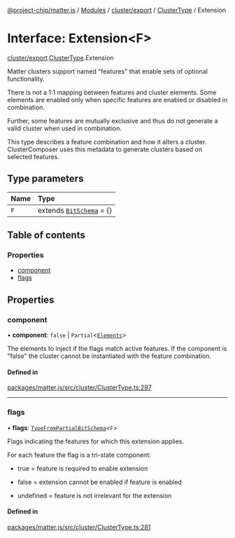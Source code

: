 [@project-chip/matter.js](../README.md) / [Modules](../modules.md) / [cluster/export](../modules/cluster_export.md) / [ClusterType](../modules/cluster_export.ClusterType.md) / Extension

# Interface: Extension\<F\>

[cluster/export](../modules/cluster_export.md).[ClusterType](../modules/cluster_export.ClusterType.md).Extension

Matter clusters support named "features" that enable sets of optional functionality.

There is not a 1:1 mapping between features and cluster elements.  Some elements are enabled only when specific
features are enabled or disabled in combination.

Further, some features are mutually exclusive and thus do not generate a valid cluster when used in combination.

This type describes a feature combination and how it alters a cluster. ClusterComposer uses this metadata to
generate clusters based on selected features.

## Type parameters

| Name | Type |
| :------ | :------ |
| `F` | extends [`BitSchema`](../modules/schema_export.md#bitschema) = {} |

## Table of contents

### Properties

- [component](cluster_export.ClusterType.Extension.md#component)
- [flags](cluster_export.ClusterType.Extension.md#flags)

## Properties

### component

• **component**: ``false`` \| `Partial`\<[`Elements`](cluster_export.ClusterType.Elements.md)\>

The elements to inject if the flags match active features.  If the component is "false" the cluster cannot be
instantiated with the feature combination.

#### Defined in

[packages/matter.js/src/cluster/ClusterType.ts:287](https://github.com/project-chip/matter.js/blob/558e12c94a201592c28c7bc0743705360b3e5ca6/packages/matter.js/src/cluster/ClusterType.ts#L287)

___

### flags

• **flags**: [`TypeFromPartialBitSchema`](../modules/schema_export.md#typefrompartialbitschema)\<`F`\>

Flags indicating the features for which this extension applies.

For each feature the flag is a tri-state component:

  - true = feature is required to enable extension

  - false = extension cannot be enabled if feature is enabled

  - undefined = feature is not irrelevant for the extension

#### Defined in

[packages/matter.js/src/cluster/ClusterType.ts:281](https://github.com/project-chip/matter.js/blob/558e12c94a201592c28c7bc0743705360b3e5ca6/packages/matter.js/src/cluster/ClusterType.ts#L281)
